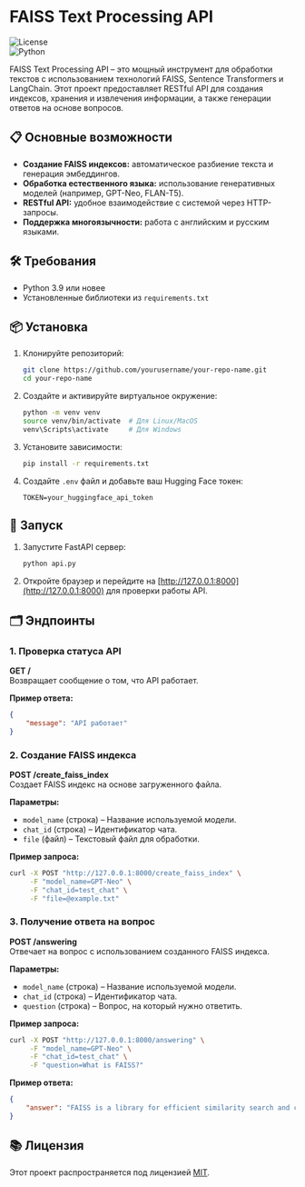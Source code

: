 # FAISS Text Processing API  

![License](https://img.shields.io/badge/license-MIT-blue.svg)  
![Python](https://img.shields.io/badge/python-3.9%2B-blue.svg)  

FAISS Text Processing API – это мощный инструмент для обработки текстов с использованием технологий FAISS, Sentence Transformers и LangChain. Этот проект предоставляет RESTful API для создания индексов, хранения и извлечения информации, а также генерации ответов на основе вопросов.  

## 📋 Основные возможности  

- **Создание FAISS индексов:** автоматическое разбиение текста и генерация эмбеддингов.  
- **Обработка естественного языка:** использование генеративных моделей (например, GPT-Neo, FLAN-T5).  
- **RESTful API:** удобное взаимодействие с системой через HTTP-запросы.  
- **Поддержка многоязычности:** работа с английским и русским языками.  

## 🛠 Требования  

- Python 3.9 или новее  
- Установленные библиотеки из `requirements.txt`  

## 📦 Установка  

1. Клонируйте репозиторий:  
   ```bash
   git clone https://github.com/yourusername/your-repo-name.git
   cd your-repo-name
   ```  

2. Создайте и активируйте виртуальное окружение:  
   ```bash
   python -m venv venv
   source venv/bin/activate  # Для Linux/MacOS
   venv\Scripts\activate     # Для Windows
   ```  

3. Установите зависимости:  
   ```bash
   pip install -r requirements.txt
   ```  

4. Создайте `.env` файл и добавьте ваш Hugging Face токен:  
   ```env
   TOKEN=your_huggingface_api_token
   ```  

## 🚀 Запуск  

1. Запустите FastAPI сервер:  
   ```bash
   python api.py
   ```  

2. Откройте браузер и перейдите на [http://127.0.0.1:8000](http://127.0.0.1:8000) для проверки работы API.  

## 🗂 Эндпоинты  

### 1. Проверка статуса API  
**GET /**  
Возвращает сообщение о том, что API работает.  

**Пример ответа:**  
```json
{
    "message": "API работает"
}
```  

### 2. Создание FAISS индекса  
**POST /create_faiss_index**  
Создает FAISS индекс на основе загруженного файла.  

**Параметры:**  
- `model_name` (строка) – Название используемой модели.  
- `chat_id` (строка) – Идентификатор чата.  
- `file` (файл) – Текстовый файл для обработки.  

**Пример запроса:**  
```bash
curl -X POST "http://127.0.0.1:8000/create_faiss_index" \
     -F "model_name=GPT-Neo" \
     -F "chat_id=test_chat" \
     -F "file=@example.txt"
```  

### 3. Получение ответа на вопрос  
**POST /answering**  
Отвечает на вопрос с использованием созданного FAISS индекса.  

**Параметры:**  
- `model_name` (строка) – Название используемой модели.  
- `chat_id` (строка) – Идентификатор чата.  
- `question` (строка) – Вопрос, на который нужно ответить.  

**Пример запроса:**  
```bash
curl -X POST "http://127.0.0.1:8000/answering" \
     -F "model_name=GPT-Neo" \
     -F "chat_id=test_chat" \
     -F "question=What is FAISS?"
```  

**Пример ответа:**  
```json
{
    "answer": "FAISS is a library for efficient similarity search and clustering of dense vectors."
}
```  

## 📚 Лицензия  

Этот проект распространяется под лицензией [MIT](LICENSE).  
